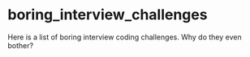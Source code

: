 # boring_interview_challenges


Here is a list of boring interview coding challenges.  Why do they even bother?